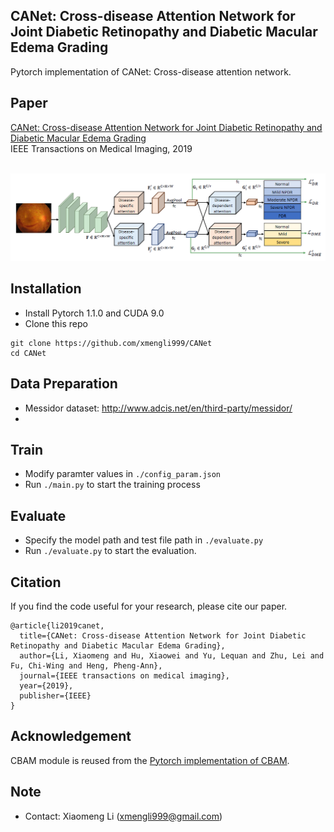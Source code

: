 ## CANet: Cross-disease Attention Network for Joint Diabetic Retinopathy and Diabetic Macular Edema Grading

Pytorch implementation of CANet: Cross-disease attention network. <br/>

## Paper
[CANet: Cross-disease Attention Network for Joint Diabetic Retinopathy and Diabetic Macular Edema Grading](https://arxiv.org/abs/1911.01376)
<br/>
IEEE Transactions on Medical Imaging, 2019
<br/>
<br/>
<p align="center">
  <img src="figure/framework.png">
</p>

## Installation
* Install Pytorch 1.1.0 and CUDA 9.0
* Clone this repo
```
git clone https://github.com/xmengli999/CANet
cd CANet
```

## Data Preparation
* Messidor dataset: http://www.adcis.net/en/third-party/messidor/
* 


## Train
* Modify paramter values in `./config_param.json`
* Run `./main.py` to start the training process

## Evaluate
* Specify the model path and test file path in `./evaluate.py`
* Run `./evaluate.py` to start the evaluation.


## Citation
If you find the code useful for your research, please cite our paper.
```
@article{li2019canet,
  title={CANet: Cross-disease Attention Network for Joint Diabetic Retinopathy and Diabetic Macular Edema Grading},
  author={Li, Xiaomeng and Hu, Xiaowei and Yu, Lequan and Zhu, Lei and Fu, Chi-Wing and Heng, Pheng-Ann},
  journal={IEEE transactions on medical imaging},
  year={2019},
  publisher={IEEE}
}
```

## Acknowledgement
CBAM module is reused from the [Pytorch implementation of CBAM](https://github.com/Jongchan/attention-module).

## Note
* Contact: Xiaomeng Li (xmengli999@gmail.com)
